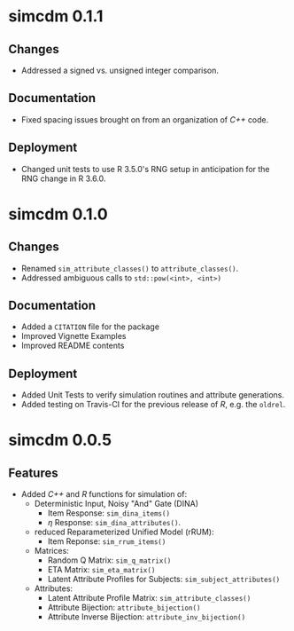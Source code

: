 # simcdm 0.1.1

## Changes

- Addressed a signed vs. unsigned integer comparison.

## Documentation

- Fixed spacing issues brought on from an organization of _C++_ code.

## Deployment

- Changed unit tests to use R 3.5.0's RNG setup in anticipation for the RNG
  change in R 3.6.0.

# simcdm 0.1.0

## Changes

- Renamed `sim_attribute_classes()` to `attribute_classes()`.
- Addressed ambiguous calls to `std::pow(<int>, <int>)`

## Documentation

- Added a `CITATION` file for the package
- Improved Vignette Examples
- Improved README contents

## Deployment

- Added Unit Tests to verify simulation routines and attribute generations.
- Added testing on Travis-CI for the previous release of _R_, e.g. the `oldrel`.

# simcdm 0.0.5

## Features

- Added _C++_ and _R_ functions for simulation of:
    - Deterministic Input, Noisy "And" Gate (DINA)
        - Item Response: `sim_dina_items()`
        - $\eta$ Response: `sim_dina_attributes()`.
    - reduced Reparameterized Unified Model (rRUM):
        - Item Reponse: `sim_rrum_items()`
    - Matrices:
        - Random Q Matrix: `sim_q_matrix()`
        - ETA Matrix: `sim_eta_matrix()`
        - Latent Attribute Profiles for Subjects: `sim_subject_attributes()`
    - Attributes:
        - Latent Attribute Profile Matrix: `sim_attribute_classes()`
        - Attribute Bijection: `attribute_bijection()`
        - Attribute Inverse Bijection: `attribute_inv_bijection()`